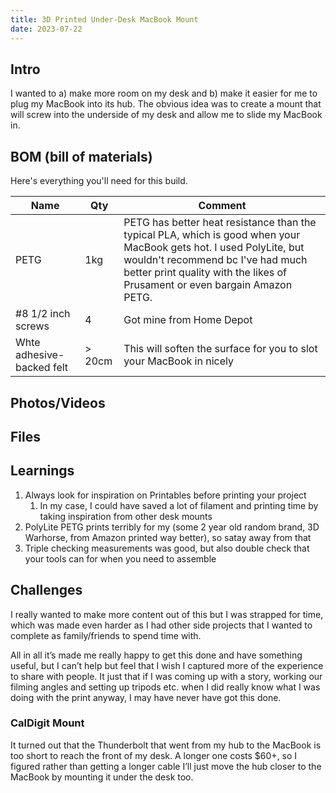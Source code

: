 ```yaml
---
title: 3D Printed Under-Desk MacBook Mount
date: 2023-07-22
---
```


## Intro

I wanted to a) make more room on my desk and b) make it easier for me to plug my MacBook into its hub. The obvious idea was to create a mount that will screw into the underside of my desk and allow me to slide my MacBook in. 

## BOM (bill of materials)
Here's everything you'll need for this build.

|Name|Qty|Comment|
|----|---|-------|
| PETG | 1kg | PETG has better heat resistance than the typical PLA, which is good when your MacBook gets hot. I used PolyLite, but wouldn't recommend bc I've had much better print quality with the likes of Prusament or even bargain Amazon PETG. |
| #8 1/2 inch screws | 4 | Got mine from Home Depot |
| Whte adhesive-backed felt | > 20cm | This will soften the surface for you to slot your MacBook in nicely |

## Photos/Videos

## Files
<DownloadFile name="macbook-mount.3mf" path="/posts/macbook-deskmoun.3mf" />
<DownloadFile name="caldigit-mount.3mf" path="/posts/macbook-deskmoun.3mf" />

## Learnings

1. Always look for inspiration on Printables before printing your project
    1. In my case, I could have saved a lot of filament and printing time by taking inspiration from other desk mounts
2. PolyLite PETG prints terribly for my (some 2 year old random brand, 3D Warhorse, from Amazon printed way better), so satay away from that
3. Triple checking measurements was good, but also double check that your tools can for when you need to assemble

## Challenges

I really wanted to make more content out of this but I was strapped for time, which was made even harder as I had other side projects that I wanted to complete as family/friends to spend time with. 

All in all it’s made me really happy to get this done and have something useful, but I can’t help but feel that I wish I captured more of the experience to share with people. It just that if I was coming up with a story, working our filming angles and setting up tripods etc. when I did really know what I was doing with the print anyway, I may have never have got this done.

### CalDigit Mount

It turned out that the Thunderbolt that went from my hub to the MacBook is too short to reach the front of my desk. A longer one costs $60+, so I figured rather than getting a longer cable I’ll just move the hub closer to the MacBook by mounting it under the desk too.